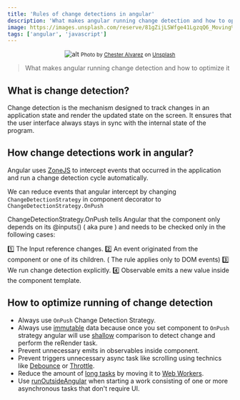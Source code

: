```yaml
---
title: 'Rules of change detections in angular'
description: 'What makes angular running change detection and how to optimize it'
image: https://images.unsplash.com/reserve/81gZijLSWfge41LgzqQ6_Moving%20Parts.JPG?ixid=MXwxMjA3fDB8MHxwaG90by1wYWdlfHx8fGVufDB8fHw%3D&ixlib=rb-1.2.1&auto=format&fit=crop&w=1352&q=80
tags: ['angular', 'javascript']
---
```


<center>

![alt](https://images.unsplash.com/reserve/81gZijLSWfge41LgzqQ6_Moving%20Parts.JPG?ixid=MXwxMjA3fDB8MHxwaG90by1wYWdlfHx8fGVufDB8fHw%3D&ixlib=rb-1.2.1&auto=format&fit=crop&w=1352&q=80)
<span><small>Photo by <a href="https://unsplash.com/@chesteralvarez?utm_source=unsplash&amp;utm_medium=referral&amp;utm_content=creditCopyText">Chester Alvarez</a> on <a href="https://unsplash.com/s/photos/gear?utm_source=unsplash&amp;utm_medium=referral&amp;utm_content=creditCopyText">Unsplash</a></small></span>

</center>

> What makes angular running change detection and how to optimize it

## What is change detection?

Change detection is the mechanism designed to track changes in an application state and render the updated state on the screen. It ensures that the user interface always stays in sync with the internal state of the program.

## How change detections work in angular?

Angular uses [ZoneJS](https://indepth.dev/posts/1059/do-you-still-think-that-ngzone-zone-js-is-required-for-change-detection-in-angular) to intercept events that occurred in the application and run a change detection cycle automatically.

We can reduce events that angular intercept by changing `ChangeDetectionStrategy` in component decorator to `ChangeDetectionStrategy.OnPush`

ChangeDetectionStrategy.OnPush tells Angular that the component only depends on its @inputs() ( aka pure ) and needs to be checked only in the following cases:

1️⃣ The Input reference changes.
2️⃣ An event originated from the component or one of its children. ( The rule applies only to DOM events)
3️⃣ We run change detection explicitly.
4️⃣ Observable emits a new value inside the component template. 

## How to optimize running of change detection

* Always use `OnPush` Change Detection Strategy.
* Always use [immutable](https://medium.com/javascript-in-plain-english/how-to-deep-copy-objects-and-arrays-in-javascript-7c911359b089) data because once you set component to `OnPush` strategy angular will use [shallow](https://javascript.info/object-copy) comparison to detect change and perform the reRender task.
* Prevent unnecessary emits in observables inside component.
* Prevent triggers unnecessary async task like scrolling using technics like [Debounce](https://levelup.gitconnected.com/debounce-in-javascript-improve-your-applications-performance-5b01855e086) or [Throttle](https://levelup.gitconnected.com/throttle-in-javascript-improve-your-applications-performance-984a4e020a3f). 
* Reduce the amount of [long tasks](https://web.dev/optimize-fid/) by moving it to [Web Workers](https://blog.bitsrc.io/angular-performance-web-workers-df382c4d3919).
* Use [runOutsideAngular](https://medium.com/@krzysztof.grzybek89/how-runoutsideangular-might-reduce-change-detection-calls-in-your-app-6b4dab6e374d) when starting a work consisting of one or more asynchronous tasks that don't require UI.

